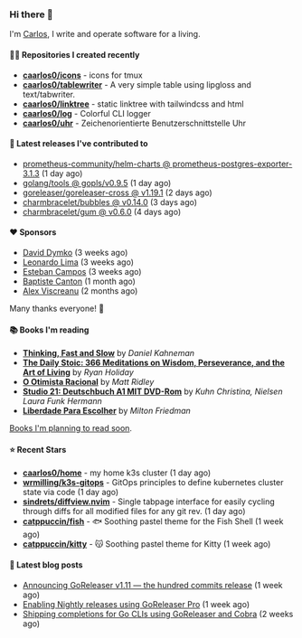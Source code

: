 ### Hi there 👋

I'm [Carlos](https://caarlos0.dev), I write and operate software for a living.

#### 👨‍💻 Repositories I created recently
- **[caarlos0/icons](https://github.com/caarlos0/icons)** - icons for tmux
- **[caarlos0/tablewriter](https://github.com/caarlos0/tablewriter)** - A very simple table using lipgloss and text/tabwriter.
- **[caarlos0/linktree](https://github.com/caarlos0/linktree)** - static linktree with tailwindcss and html
- **[caarlos0/log](https://github.com/caarlos0/log)** - Colorful CLI logger
- **[caarlos0/uhr](https://github.com/caarlos0/uhr)** - Zeichenorientierte Benutzerschnittstelle Uhr

#### 🚀 Latest releases I've contributed to


- [prometheus-community/helm-charts @ prometheus-postgres-exporter-3.1.3](https://github.com/prometheus-community/helm-charts/releases/tag/prometheus-postgres-exporter-3.1.3) (1 day ago)
- [golang/tools @ gopls/v0.9.5](https://github.com/golang/tools/releases/tag/gopls%2Fv0.9.5) (1 day ago)
- [goreleaser/goreleaser-cross @ v1.19.1](https://github.com/goreleaser/goreleaser-cross/releases/tag/v1.19.1) (2 days ago)
- [charmbracelet/bubbles @ v0.14.0](https://github.com/charmbracelet/bubbles/releases/tag/v0.14.0) (3 days ago)
- [charmbracelet/gum @ v0.6.0](https://github.com/charmbracelet/gum/releases/tag/v0.6.0) (4 days ago)

#### ❤️ Sponsors
- [David Dymko](https://github.com/ddymko) (3 weeks ago)
- [Leonardo Lima](https://github.com/leozz37) (3 weeks ago)
- [Esteban Campos](https://github.com/stvmachine) (3 weeks ago)
- [Baptiste Canton](https://github.com/batmac) (1 month ago)
- [Alex Viscreanu](https://github.com/aexvir) (2 months ago)

Many thanks everyone! 🙏

#### 📚 Books I'm reading
- **[Thinking, Fast and Slow](https://www.goodreads.com/book/show/13135899-thinking-fast-and-slow)** by _Daniel Kahneman_
- **[The Daily Stoic: 366 Meditations on Wisdom, Perseverance, and the Art of Living](https://www.goodreads.com/book/show/29093292-the-daily-stoic)** by _Ryan Holiday_
- **[O Otimista Racional](https://www.goodreads.com/book/show/32706964-o-otimista-racional)** by _Matt Ridley_
- **[Studio 21: Deutschbuch A1 MIT DVD-Rom](https://www.goodreads.com/book/show/25495148-studio-21)** by _Kuhn Christina, Nielsen Laura Funk Hermann_
- **[Liberdade Para Escolher](https://www.goodreads.com/book/show/17238591-liberdade-para-escolher)** by _Milton Friedman_

[Books I'm planning to read soon](https://www.amazon.com.br/hz/wishlist/ls/EB8P7VS717SV).

#### ⭐ Recent Stars


- **[caarlos0/home](https://github.com/caarlos0/home)** - my home k3s cluster (1 day ago)
- **[wrmilling/k3s-gitops](https://github.com/wrmilling/k3s-gitops)** - GitOps principles to define kubernetes cluster state via code (1 day ago)
- **[sindrets/diffview.nvim](https://github.com/sindrets/diffview.nvim)** - Single tabpage interface for easily cycling through diffs for all modified files for any git rev. (1 day ago)
- **[catppuccin/fish](https://github.com/catppuccin/fish)** - 🐟 Soothing pastel theme for the Fish Shell (1 week ago)
- **[catppuccin/kitty](https://github.com/catppuccin/kitty)** - 😽 Soothing pastel theme for Kitty (1 week ago)

#### 📄 Latest blog posts
- [Announcing GoReleaser v1.11 — the hundred commits release](https://carlosbecker.com/posts/goreleaser-v1.11/) (1 week ago)
- [Enabling Nightly releases using GoReleaser Pro](https://carlosbecker.com/posts/goreleaser-nightly/) (1 week ago)
- [Shipping completions for Go CLIs using GoReleaser and Cobra](https://carlosbecker.com/posts/golang-completions-cobra/) (2 weeks ago)
